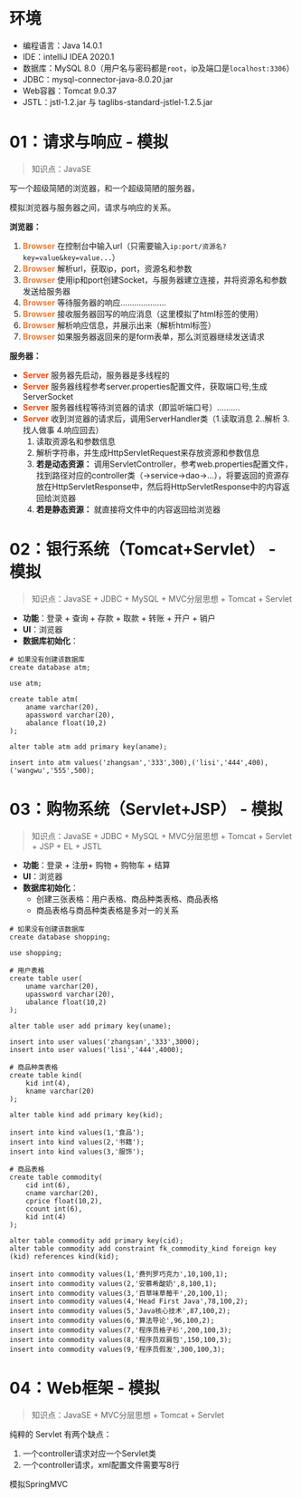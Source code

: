 # 环境

- 编程语言：Java 14.0.1
- IDE：intelliJ IDEA 2020.1
- 数据库：MySQL 8.0（用户名与密码都是`root`，ip及端口是`localhost:3306`）
- JDBC：mysql-connector-java-8.0.20.jar
- Web容器：Tomcat 9.0.37
- JSTL：jstl-1.2.jar 与 taglibs-standard-jstlel-1.2.5.jar

# 01：请求与响应 - 模拟

> 知识点：JavaSE

写一个超级简陋的浏览器，和一个超级简陋的服务器，

模拟浏览器与服务器之间，请求与响应的关系。

**浏览器：**

1. <font color="#ed7b35">**Browser**</font> 在控制台中输入url（只需要输入`ip:port/资源名?key=value&key=value...`）
2. <font color="#ed7b35">**Browser**</font> 解析url，获取ip，port，资源名和参数
3. <font color="#ed7b35">**Browser**</font> 使用ip和port创建Socket，与服务器建立连接，并将资源名和参数发送给服务器
4. <font color="#ed7b35">**Browser**</font> 等待服务器的响应....................
5. <font color="#ed7b35">**Browser**</font> 接收服务器回写的响应消息（这里模拟了html标签的使用）
6. <font color="#ed7b35">**Browser**</font> 解析响应信息，并展示出来（解析html标签）
7. <font color="#ed7b35">**Browser**</font> 如果服务器返回来的是form表单，那么浏览器继续发送请求

**服务器：**

- <font color="#f40">**Server**</font> 服务器先启动，服务器是多线程的
- <font color="#f40">**Server**</font> 服务器线程参考server.properties配置文件，获取端口号,生成ServerSocket
- <font color="#f40">**Server**</font> 服务器线程等待浏览器的请求（即监听端口号）..........
- <font color="#f40">**Server**</font> 收到浏览器的请求后，调用ServerHandler类（1.读取消息 2..解析 3.找人做事 4.响应回去）
	1. 读取资源名和参数信息
	2. 解析字符串，并生成HttpServletRequest来存放资源和参数信息
	3. **若是动态资源：** 调用ServletController，参考web.properties配置文件，找到路径对应的controller类（->service->dao->...），将要返回的资源存放在HttpServletResponse中，然后将HttpServletResponse中的内容返回给浏览器
	4. **若是静态资源：** 就直接将文件中的内容返回给浏览器

# 02：银行系统（Tomcat+Servlet） - 模拟

>  知识点：JavaSE + JDBC + MySQL + MVC分层思想 + Tomcat + Servlet

- **功能**：登录 + 查询 + 存款  + 取款 + 转账 + 开户 + 销户
- **UI**：浏览器
- **数据库初始化**：

```mysql
# 如果没有创建该数据库
create database atm;

use atm;

create table atm(
	aname varchar(20),
	apassword varchar(20),
	abalance float(10,2)
);

alter table atm add primary key(aname);

insert into atm values('zhangsan','333',300),('lisi','444',400),('wangwu','555',500);
```

# 03：购物系统（Servlet+JSP） - 模拟

> 知识点：JavaSE + JDBC + MySQL + MVC分层思想 + Tomcat + Servlet + JSP + EL + JSTL

- **功能**：登录 + 注册+ 购物 + 购物车 + 结算
- **UI**：浏览器
- **数据库初始化**：
  - 创建三张表格：用户表格、商品种类表格、商品表格
  - 商品表格与商品种类表格是多对一的关系

```mysql
# 如果没有创建该数据库
create database shopping;

use shopping;

# 用户表格
create table user(
	uname varchar(20),
	upassword varchar(20),
    ubalance float(10,2)
);

alter table user add primary key(uname);

insert into user values('zhangsan','333',3000);
insert into user values('lisi','444',4000);

# 商品种类表格
create table kind(
	kid int(4),
	kname varchar(20)
);

alter table kind add primary key(kid);

insert into kind values(1,'食品');
insert into kind values(2,'书籍');
insert into kind values(3,'服饰');

# 商品表格
create table commodity(
	cid int(6),
	cname varchar(20),
	cprice float(10,2),
    ccount int(6),
	kid int(4)
);

alter table commodity add primary key(cid);
alter table commodity add constraint fk_commodity_kind foreign key (kid) references kind(kid);

insert into commodity values(1,'费列罗巧克力',10,100,1);
insert into commodity values(2,'安慕希酸奶',8,100,1);
insert into commodity values(3,'百草味草莓干',20,100,1);
insert into commodity values(4,'Head First Java',78,100,2);
insert into commodity values(5,'Java核心技术',87,100,2);
insert into commodity values(6,'算法导论',96,100,2);
insert into commodity values(7,'程序员格子衫',200,100,3);
insert into commodity values(8,'程序员双肩包',150,100,3);
insert into commodity values(9,'程序员假发',300,100,3);
```

# 04：Web框架 - 模拟

> 知识点：JavaSE  + MVC分层思想 + Tomcat + Servlet

纯粹的 Servlet 有两个缺点：

1. 一个controller请求对应一个Servlet类
2. 一个controller请求，xml配置文件需要写8行

模拟SpringMVC